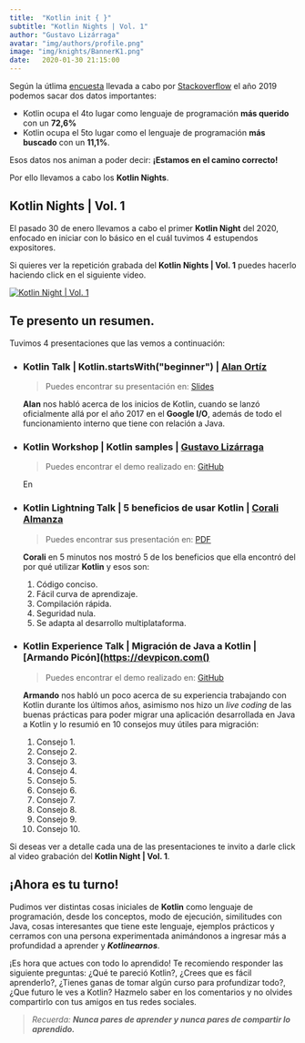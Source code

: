 ```yaml
---
title:  "Kotlin init { }"
subtitle: "Kotlin Nights | Vol. 1"
author: "Gustavo Lizárraga"
avatar: "img/authors/profile.png"
image: "img/knights/BannerK1.png"
date:   2020-01-30 21:15:00
---
```


Según la útlima [encuesta](https://insights.stackoverflow.com/survey/2019
) llevada a cabo por [Stackoverflow](https://stackoverflow.com/) el año 2019 podemos sacar dos datos importantes: 

- Kotlin ocupa el 4to lugar como lenguaje de programación **más querido** con un **72,6%**
- Kotlin ocupa el 5to lugar como el lenguaje de programación **más buscado** con un **11,1%**.

Esos datos nos animan a poder decir: **¡Estamos en el camino correcto!**

Por ello llevamos a cabo los **Kotlin Nights**.

## **Kotlin Nights | Vol. 1**

El pasado 30 de enero llevamos a cabo el primer **Kotlin Night** del 2020, enfocado en iniciar con lo básico en el cuál tuvimos 4 estupendos expositores.

Si quieres ver la repetición grabada del **Kotlin Nights | Vol. 1** puedes hacerlo haciendo click en el siguiente video.

[![Kotlin Night | Vol. 1](https://img.youtube.com/vi/HYTBsTieMPk/0.jpg)](https://www.youtube.com/watch?v=HYTBsTieMPk)


## **Te presento un resumen.**

Tuvimos 4 presentaciones que las vemos a continuación:

* ### **Kotlin Talk** | Kotlin.startsWith("beginner") | [Alan Ortíz](https://alan.com)

    > Puedes encontrar su presentación en: [Slides](https://slides.com/alanortiz/kotlin#/)

    **Alan** nos habló acerca de los inicios de Kotlin, cuando se lanzó oficialmente allá por el año 2017 en el **Google I/O**, además de todo el funcionamiento interno que tiene con relación a Java.


* ### **Kotlin Workshop** | Kotlin samples | [Gustavo Lizárraga](https://lizarraga.dev)

    > Puedes encontrar el demo realizado en: [GitHub](https://github.com/lizarragadev/KotlinNight-Vol_1-Demo)

    En 


* ### **Kotlin Lightning Talk** | 5 beneficios de usar Kotlin | [Corali Almanza](https://corali.com)
    > Puedes encontrar sus presentación en: [PDF](enlace)

    **Corali** en 5 minutos nos mostró 5 de los beneficios que ella encontró del por qué utilizar **Kotlin** y esos son:
    
    1. Código conciso.
    2. Fácil curva de aprendizaje.
    3. Compilación rápida. 
    4. Seguridad nula.
    5. Se adapta al desarrollo multiplataforma.

* ### **Kotlin Experience Talk** | Migración de Java a Kotlin | [Armando Picón](https://devpicon.com()
    > Puedes encontrar el demo realizado en: [GitHub](enlace)

    **Armando** nos habló un poco acerca de su experiencia trabajando con Kotlin durante los últimos años, asimismo nos hizo un *live coding* de las buenas prácticas para poder migrar una aplicación desarrollada en Java a Kotlin y lo resumió en 10 consejos muy útiles para migración:
    1. Consejo 1.
    2. Consejo 2.
    3. Consejo 3.
    4. Consejo 4.
    5. Consejo 5.
    6. Consejo 6.
    7. Consejo 7.
    8. Consejo 8.
    9. Consejo 9.
    10. Consejo 10.

Si deseas ver a detalle cada una de las presentaciones te invito a darle click al video grabación del **Kotlin Night | Vol. 1**.

## **¡Ahora es tu turno!**

Pudimos ver distintas cosas iniciales de **Kotlin** como lenguaje de programación, desde los conceptos, modo de ejecución, similitudes con Java, cosas interesantes que tiene este lenguaje, ejemplos prácticos y cerramos con una persona experimentada animándonos a ingresar más a profundidad a aprender y ***Kotlinearnos***.

¡Es hora que actues con todo lo aprendido!
Te recomiendo responder las siguiente preguntas:
¿Qué te pareció Kotlin?, ¿Crees que es fácil aprenderlo?, ¿Tienes ganas de tomar algún curso para profundizar todo?, ¿Que futuro le ves a Kotlin? Hazmelo saber en los comentarios y no olvides compartirlo con tus amigos en tus redes sociales.

> *Recuerda: **Nunca pares de aprender y nunca pares de compartir lo aprendido.***

